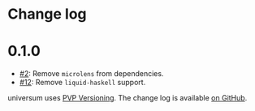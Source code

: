 Change log
==========

0.1.0
=====

* [#2](https://github.com/kowainik/universum/issues/2):
  Remove `microlens` from dependencies.
* [#12](https://github.com/kowainik/universum/issues/12):
  Remove `liquid-haskell` support.

universum uses [PVP Versioning][1].
The change log is available [on GitHub][2].

[1]: https://pvp.haskell.org
[2]: https://github.com/kowainik/universum/releases
